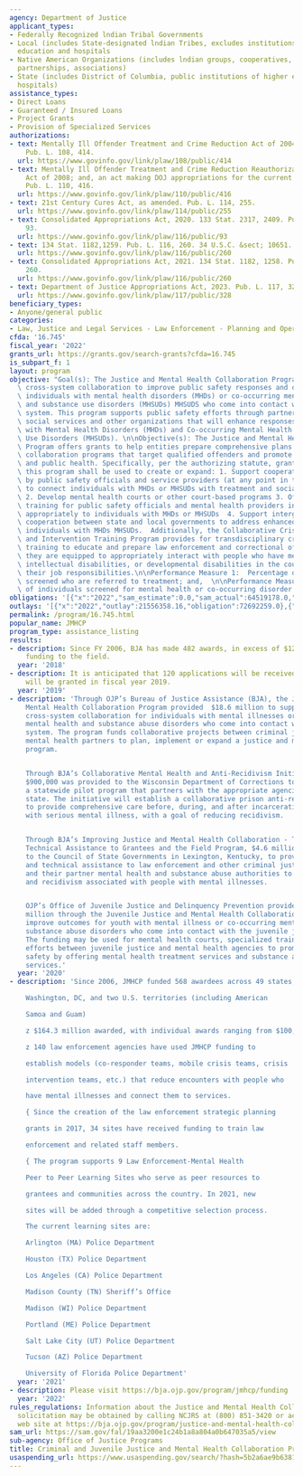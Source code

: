 ```yaml
---
agency: Department of Justice
applicant_types:
- Federally Recognized lndian Tribal Governments
- Local (includes State-designated lndian Tribes, excludes institutions of higher
  education and hospitals
- Native American Organizations (includes lndian groups, cooperatives, corporations,
  partnerships, associations)
- State (includes District of Columbia, public institutions of higher education and
  hospitals)
assistance_types:
- Direct Loans
- Guaranteed / Insured Loans
- Project Grants
- Provision of Specialized Services
authorizations:
- text: Mentally Ill Offender Treatment and Crime Reduction Act of 2004 (MIOTCRA).
    Pub. L. 108, 414.
  url: https://www.govinfo.gov/link/plaw/108/public/414
- text: Mentally Ill Offender Treatment and Crime Reduction Reauthorization and Improvement
    Act of 2008; and, an act making DOJ appropriations for the current fiscal year.
    Pub. L. 110, 416.
  url: https://www.govinfo.gov/link/plaw/110/public/416
- text: 21st Century Cures Act, as amended. Pub. L. 114, 255.
  url: https://www.govinfo.gov/link/plaw/114/public/255
- text: Consolidated Appropriations Act, 2020. 133 Stat. 2317, 2409. Pub. L. 116,
    93.
  url: https://www.govinfo.gov/link/plaw/116/public/93
- text: 134 Stat. 1182,1259. Pub. L. 116, 260. 34 U.S.C. &sect; 10651.
  url: https://www.govinfo.gov/link/plaw/116/public/260
- text: Consolidated Appropriations Act, 2021. 134 Stat. 1182, 1258. Pub. L. 116,
    260.
  url: https://www.govinfo.gov/link/plaw/116/public/260
- text: Department of Justice Appropriations Act, 2023. Pub. L. 117, 328.
  url: https://www.govinfo.gov/link/plaw/117/public/328
beneficiary_types:
- Anyone/general public
categories:
- Law, Justice and Legal Services - Law Enforcement - Planning and Operations
cfda: '16.745'
fiscal_year: '2022'
grants_url: https://grants.gov/search-grants?cfda=16.745
is_subpart_f: 1
layout: program
objective: "Goal(s): The Justice and Mental Health Collaboration Program (JMHCP) supports\
  \ cross-system collaboration to improve public safety responses and outcomes for\
  \ individuals with mental health disorders (MHDs) or co-occurring mental health\
  \ and substance use disorders (MHSUDs) MHSUDS who come into contact with the justice\
  \ system. This program supports public safety efforts through partnerships with\
  \ social services and other organizations that will enhance responses to people\
  \ with Mental Health Disorders (MHDs) and Co-occurring Mental Health and Substance\
  \ Use Disorders (MHSUDs). \n\nObjective(s): The Justice and Mental Health Collaboration\
  \ Program offers grants to help entities prepare comprehensive plans to implement\
  \ collaboration programs that target qualified offenders and promote public safety\
  \ and public health. Specifically, per the authorizing statute, grants awarded under\
  \ this program shall be used to create or expand: 1. Support cooperative efforts\
  \ by public safety officials and service providers (at any point in the system)\
  \ to connect individuals with MHDs or MHSUDs with treatment and social services\
  \ 2. Develop mental health courts or other court-based programs 3. Offer specialized\
  \ training for public safety officials and mental health providers in order to respond\
  \ appropriately to individuals with MHDs or MHSUDs  4. Support intergovernmental\
  \ cooperation between state and local governments to address enhanced support to\
  \ individuals with MHDs MHSUDs.  Additionally, the Collaborative Crisis Response\
  \ and Intervention Training Program provides for transdisciplinary crisis response\
  \ training to educate and prepare law enforcement and correctional officers so that\
  \ they are equipped to appropriately interact with people who have mental illness,\
  \ intellectual disabilities, or developmental disabilities in the course of completing\
  \ their job responsibilities.\n\nPerformance Measure 1:  Percentage of individuals\
  \ screened who are referred to treatment; and,  \n\nPerformance Measure 2: Number\
  \ of individuals screened for mental health or co-occurring disorder."
obligations: '[{"x":"2022","sam_estimate":0.0,"sam_actual":64519178.0,"usa_spending_actual":66699124.04},{"x":"2023","sam_estimate":45000000.0,"sam_actual":0.0,"usa_spending_actual":40046721.47},{"x":"2024","sam_estimate":39999999.0,"sam_actual":0.0,"usa_spending_actual":-398561.42}]'
outlays: '[{"x":"2022","outlay":21556358.16,"obligation":72692259.0},{"x":"2023","outlay":730779.17,"obligation":33856175.0},{"x":"2024","outlay":0.0,"obligation":500000.0}]'
permalink: /program/16.745.html
popular_name: JMHCP
program_type: assistance_listing
results:
- description: Since FY 2006, BJA has made 482 awards, in excess of $121 million in
    funding to the field.
  year: '2018'
- description: It is anticipated that 120 applications will be received and 57 awards
    will be granted in fiscal year 2019.
  year: '2019'
- description: 'Through OJP’s Bureau of Justice Assistance (BJA), the Justice and
    Mental Health Collaboration Program provided  $18.6 million to support innovative
    cross-system collaboration for individuals with mental illnesses or co-occurring
    mental health and substance abuse disorders who come into contact with the justice
    system. The program funds collaborative projects between criminal justice and
    mental health partners to plan, implement or expand a justice and mental health
    program.


    Through BJA’s Collaborative Mental Health and Anti-Recidivism Initiative, nearly
    $900,000 was provided to the Wisconsin Department of Corrections to establish
    a statewide pilot program that partners with the appropriate agencies within the
    state. The initiative will establish a collaborative prison anti-recidivism effort
    to provide comprehensive care before, during, and after incarceration for persons
    with serious mental illness, with a goal of reducing recidivism.


    Through BJA’s Improving Justice and Mental Health Collaboration - Training and
    Technical Assistance to Grantees and the Field Program, $4.6 million was awarded
    to the Council of State Governments in Lexington, Kentucky, to provide training
    and technical assistance to law enforcement and other criminal justice agencies
    and their partner mental health and substance abuse authorities to reduce crime
    and recidivism associated with people with mental illnesses.


    OJP’s Office of Juvenile Justice and Delinquency Prevention provided nearly $5
    million through the Juvenile Justice and Mental Health Collaboration Program to
    improve outcomes for youth with mental illness or co-occurring mental health and
    substance abuse disorders who come into contact with the juvenile justice system.
    The funding may be used for mental health courts, specialized training and collaborative
    efforts between juvenile justice and mental health agencies to promote public
    safety by offering mental health treatment services and substance abuse treatment
    services.'
  year: '2020'
- description: 'Since 2006, JMHCP funded 568 awardees across 49 states,

    Washington, DC, and two U.S. territories (including American

    Samoa and Guam)

    z $164.3 million awarded, with individual awards ranging from $100,000 to $750,000

    z 140 law enforcement agencies have used JMHCP funding to

    establish models (co-responder teams, mobile crisis teams, crisis

    intervention teams, etc.) that reduce encounters with people who

    have mental illnesses and connect them to services.

    { Since the creation of the law enforcement strategic planning

    grants in 2017, 34 sites have received funding to train law

    enforcement and related staff members.

    { The program supports 9 Law Enforcement-Mental Health

    Peer to Peer Learning Sites who serve as peer resources to

    grantees and communities across the country. In 2021, new

    sites will be added through a competitive selection process.

    The current learning sites are:

    Arlington (MA) Police Department

    Houston (TX) Police Department

    Los Angeles (CA) Police Department

    Madison County (TN) Sheriff’s Office

    Madison (WI) Police Department

    Portland (ME) Police Department

    Salt Lake City (UT) Police Department

    Tucson (AZ) Police Department

    University of Florida Police Department'
  year: '2021'
- description: Please visit https://bja.ojp.gov/program/jmhcp/funding
  year: '2022'
rules_regulations: Information about the Justice and Mental Health Collaboration Program
  solicitation may be obtained by calling NCJRS at (800) 851-3420 or accessing the
  web site at https://bja.ojp.gov/program/justice-and-mental-health-collaboration-program-jmhcp/overview.
sam_url: https://sam.gov/fal/19aa3200e1c24b1a8a804a0b647035a5/view
sub-agency: Office of Justice Programs
title: Criminal and Juvenile Justice and Mental Health Collaboration Program
usaspending_url: https://www.usaspending.gov/search/?hash=5b2a6ae9b6381756d097343dd3d1a9d4
---
```

